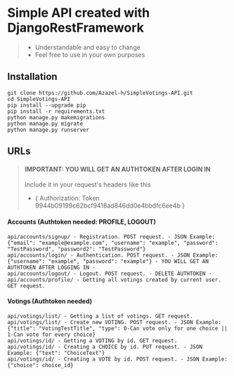 # Simple API created with DjangoRestFramework</br>
> - Understandable and easy to change</br>
> - Feel free to use in your own purposes</br>
## Installation
```
git clone https://github.com/Azazel-h/SimpleVotings-API.git
cd SimpleVotings-API
pip install --upgrade pip
pip install -r requirements.txt
python manage.py makemigrations
python manage.py migrate
python manage.py runserver
```

## URLs

> #### IMPORTANT: YOU WILL GET AN AUTHTOKEN AFTER LOGIN IN 
> Include it in your request's headers like this <br/> 
> - { Authorization: Token 9944b09199c62bcf9418ad846dd0e4bbdfc6ee4b }


#### Accounts (Authtoken needed: PROFILE, LOGOUT)
```
api/accounts/signup/ - Registration. POST request. - JSON Example: {"email": "example@example.com", "username": "example", "password": "TestPassword", "password2": "TestPassword"}
api/accounts/login/ - Authentication. POST request. - JSON Example: {"username": "example", "password": "example"} - YOU WILL GET AN AUTHTOKEN AFTER LOGGING IN -
api/accounts/logout/ - Logout. POST request. - DELETE AUTHTOKEN -
api/accounts/profile/ - Getting all votings created by current user. GET request.
```
#### Votings (Authtoken needed)
```
api/votings/list/ - Getting a list of votings. GET request.
api/votings/list/ - Create new VOTING. POST request. - JSON Example: {"title": "VotingTestTitle", "type": 0-Can vote only for one choice || 1-Can vote for every choice}
api/votings/id/ - Getting a VOTING by id. GET request.
api/votings/id/ - Creating a CHOICE by id. PUT request. - JSON Example: {"text": "ChoiceText"}
api/votings/id/ - Creating a VOTE by id. POST request. - JSON Example: {"choice": choice_id}
```
